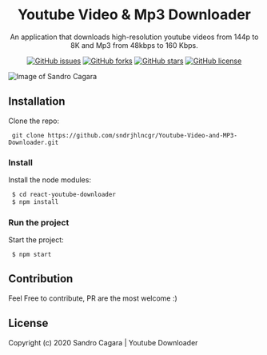 <h1 align="center">Youtube Video & Mp3 Downloader</h1>
<p align="center">An application that downloads high-resolution youtube videos from 144p to 8K and Mp3 from 48kbps to 160 Kbps.</p>

<p align="center">
   <a href="https://github.com/sndrjhlncgr/youtube-downloader/issues"><img alt="GitHub issues" src="https://img.shields.io/github/issues/sndrjhlncgr/youtube-downloader"></a>
   <a href="https://github.com/sndrjhlncgr/youtube-downloader/network"><img alt="GitHub forks" src="https://img.shields.io/github/forks/sndrjhlncgr/youtube-downloader"></a>
   <a href="https://github.com/sndrjhlncgr/youtube-downloader/stargazers"><img alt="GitHub stars" src="https://img.shields.io/github/stars/sndrjhlncgr/youtube-downloader"></a>
   <a href="https://github.com/sndrjhlncgr/youtube-downloader/blob/master/LICENSE"><img alt="GitHub license" src="https://img.shields.io/github/license/sndrjhlncgr/youtube-downloader"></a>
<p align="center">

![Image of Sandro Cagara](https://i.ibb.co/bRZ45W7/Youtube-Downloader-v1-0-1.jpg)

## Installation

Clone the repo:
```
 git clone https://github.com/sndrjhlncgr/Youtube-Video-and-MP3-Downloader.git
```
 ### Install
 
 Install the node modules:
 
 ```bash
  $ cd react-youtube-downloader
  $ npm install
 ```
 ### Run the project

 Start the project:
 
 ```
  $ npm start
 ```

## Contribution

Feel Free to contribute, PR are the most welcome :)

## License
Copyright (c) 2020 Sandro Cagara | Youtube Downloader
